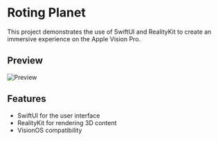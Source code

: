 # Roting Planet

This project demonstrates the use of SwiftUI and RealityKit to create an immersive experience on the Apple Vision Pro.

## Preview

![Preview](AssetsPreview/Image-VisionPro.gif)

## Features

- SwiftUI for the user interface
- RealityKit for rendering 3D content
- VisionOS compatibility
